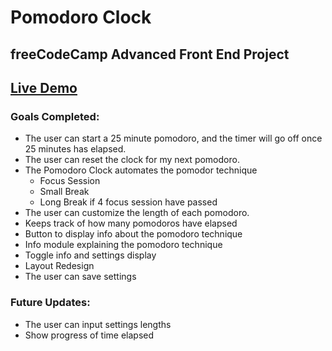 # Pomodoro Clock
## freeCodeCamp Advanced Front End Project
## [Live Demo](https://jimmy-guzman.github.io/pomodoroclock/)
### Goals Completed:
* The user can start a 25 minute pomodoro, and the timer will go off once 25 minutes has elapsed.
* The user can reset the clock for my next pomodoro.
* The Pomodoro Clock automates the pomodor technique
  * Focus Session
  * Small Break
  * Long Break if 4 focus session have passed
* The user can customize the length of each pomodoro.
* Keeps track of how many pomodoros have elapsed
* Button to display info about the pomodoro technique
* Info module explaining the pomodoro technique
* Toggle info and settings display
* Layout Redesign
* The user can save settings
### Future Updates:
* The user can input settings lengths
* Show progress of time elapsed

